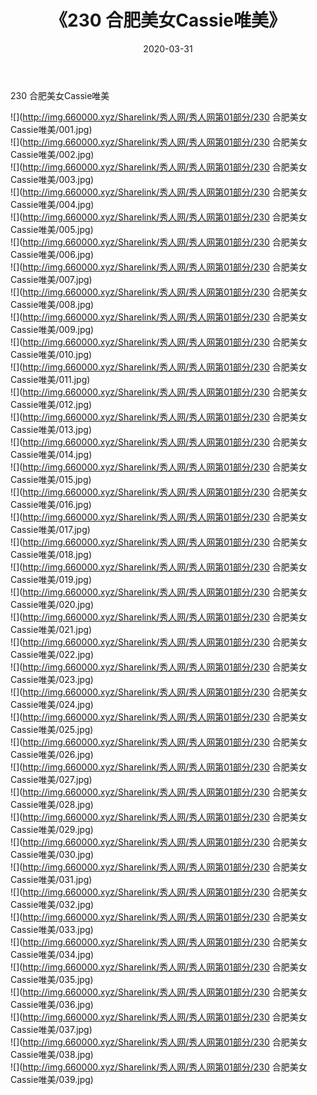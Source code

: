 ﻿---
layout: post
title:  《230 合肥美女Cassie唯美》
date:   2020-03-31
img: http://img.660000.xyz/Sharelink/秀人网/秀人网第01部分/230 合肥美女Cassie唯美/000.jpg
categories: [美女, 清纯, 唯美]
---

230 合肥美女Cassie唯美

  ![](http://img.660000.xyz/Sharelink/秀人网/秀人网第01部分/230 合肥美女Cassie唯美/001.jpg) <br> ![](http://img.660000.xyz/Sharelink/秀人网/秀人网第01部分/230 合肥美女Cassie唯美/002.jpg) <br> ![](http://img.660000.xyz/Sharelink/秀人网/秀人网第01部分/230 合肥美女Cassie唯美/003.jpg) <br> ![](http://img.660000.xyz/Sharelink/秀人网/秀人网第01部分/230 合肥美女Cassie唯美/004.jpg) <br> ![](http://img.660000.xyz/Sharelink/秀人网/秀人网第01部分/230 合肥美女Cassie唯美/005.jpg) <br> ![](http://img.660000.xyz/Sharelink/秀人网/秀人网第01部分/230 合肥美女Cassie唯美/006.jpg) <br> ![](http://img.660000.xyz/Sharelink/秀人网/秀人网第01部分/230 合肥美女Cassie唯美/007.jpg) <br> ![](http://img.660000.xyz/Sharelink/秀人网/秀人网第01部分/230 合肥美女Cassie唯美/008.jpg) <br> ![](http://img.660000.xyz/Sharelink/秀人网/秀人网第01部分/230 合肥美女Cassie唯美/009.jpg) <br> ![](http://img.660000.xyz/Sharelink/秀人网/秀人网第01部分/230 合肥美女Cassie唯美/010.jpg) <br> ![](http://img.660000.xyz/Sharelink/秀人网/秀人网第01部分/230 合肥美女Cassie唯美/011.jpg) <br> ![](http://img.660000.xyz/Sharelink/秀人网/秀人网第01部分/230 合肥美女Cassie唯美/012.jpg) <br> ![](http://img.660000.xyz/Sharelink/秀人网/秀人网第01部分/230 合肥美女Cassie唯美/013.jpg) <br> ![](http://img.660000.xyz/Sharelink/秀人网/秀人网第01部分/230 合肥美女Cassie唯美/014.jpg) <br> ![](http://img.660000.xyz/Sharelink/秀人网/秀人网第01部分/230 合肥美女Cassie唯美/015.jpg) <br> ![](http://img.660000.xyz/Sharelink/秀人网/秀人网第01部分/230 合肥美女Cassie唯美/016.jpg) <br> ![](http://img.660000.xyz/Sharelink/秀人网/秀人网第01部分/230 合肥美女Cassie唯美/017.jpg) <br> ![](http://img.660000.xyz/Sharelink/秀人网/秀人网第01部分/230 合肥美女Cassie唯美/018.jpg) <br> ![](http://img.660000.xyz/Sharelink/秀人网/秀人网第01部分/230 合肥美女Cassie唯美/019.jpg) <br> ![](http://img.660000.xyz/Sharelink/秀人网/秀人网第01部分/230 合肥美女Cassie唯美/020.jpg) <br> ![](http://img.660000.xyz/Sharelink/秀人网/秀人网第01部分/230 合肥美女Cassie唯美/021.jpg) <br> ![](http://img.660000.xyz/Sharelink/秀人网/秀人网第01部分/230 合肥美女Cassie唯美/022.jpg) <br> ![](http://img.660000.xyz/Sharelink/秀人网/秀人网第01部分/230 合肥美女Cassie唯美/023.jpg) <br> ![](http://img.660000.xyz/Sharelink/秀人网/秀人网第01部分/230 合肥美女Cassie唯美/024.jpg) <br> ![](http://img.660000.xyz/Sharelink/秀人网/秀人网第01部分/230 合肥美女Cassie唯美/025.jpg) <br> ![](http://img.660000.xyz/Sharelink/秀人网/秀人网第01部分/230 合肥美女Cassie唯美/026.jpg) <br> ![](http://img.660000.xyz/Sharelink/秀人网/秀人网第01部分/230 合肥美女Cassie唯美/027.jpg) <br> ![](http://img.660000.xyz/Sharelink/秀人网/秀人网第01部分/230 合肥美女Cassie唯美/028.jpg) <br> ![](http://img.660000.xyz/Sharelink/秀人网/秀人网第01部分/230 合肥美女Cassie唯美/029.jpg) <br> ![](http://img.660000.xyz/Sharelink/秀人网/秀人网第01部分/230 合肥美女Cassie唯美/030.jpg) <br> ![](http://img.660000.xyz/Sharelink/秀人网/秀人网第01部分/230 合肥美女Cassie唯美/031.jpg) <br> ![](http://img.660000.xyz/Sharelink/秀人网/秀人网第01部分/230 合肥美女Cassie唯美/032.jpg) <br> ![](http://img.660000.xyz/Sharelink/秀人网/秀人网第01部分/230 合肥美女Cassie唯美/033.jpg) <br> ![](http://img.660000.xyz/Sharelink/秀人网/秀人网第01部分/230 合肥美女Cassie唯美/034.jpg) <br> ![](http://img.660000.xyz/Sharelink/秀人网/秀人网第01部分/230 合肥美女Cassie唯美/035.jpg) <br> ![](http://img.660000.xyz/Sharelink/秀人网/秀人网第01部分/230 合肥美女Cassie唯美/036.jpg) <br> ![](http://img.660000.xyz/Sharelink/秀人网/秀人网第01部分/230 合肥美女Cassie唯美/037.jpg) <br> ![](http://img.660000.xyz/Sharelink/秀人网/秀人网第01部分/230 合肥美女Cassie唯美/038.jpg) <br> ![](http://img.660000.xyz/Sharelink/秀人网/秀人网第01部分/230 合肥美女Cassie唯美/039.jpg) <br>